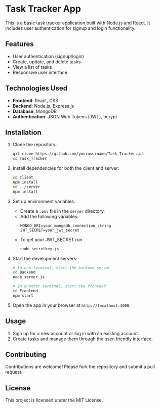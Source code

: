 # Task Tracker App

This is a basic task tracker application built with Node.js and React. It includes user authentication for signup and login functionality.

## Features

- User authentication (signup/login)
- Create, update, and delete tasks
- View a list of tasks
- Responsive user interface

## Technologies Used

- **Frontend**: React, CSS
- **Backend**: Node.js, Express.js
- **Database**: MongoDB
- **Authentication**: JSON Web Tokens (JWT), bcrypt

## Installation

1. Clone the repository:
    ```bash
    git clone https://github.com/yourusername/Task_Tracker.git
    cd Task_Tracker
    ```

2. Install dependencies for both the client and server:
    ```bash
    cd client
    npm install
    cd ../server
    npm install
    ```

3. Set up environment variables:
    - Create a `.env` file in the `server` directory.
    - Add the following variables:
      ```
      MONGO_URI=your_mongodb_connection_string
      JWT_SECRET=your_jwt_secret
      ```
    - To get your JWT_SECRET run 
      ```bash
      node secretkey.js
      ```

4. Start the development servers:
    ```bash
    # In one terminal, start the backend server
    cd Backend
    node server.js

    # In another terminal, start the frontend
    cd Frontend
    npm start
    ```

5. Open the app in your browser at `http://localhost:3000`.

## Usage

1. Sign up for a new account or log in with an existing account.
2. Create tasks and manage them through the user-friendly interface.

## Contributing

Contributions are welcome! Please fork the repository and submit a pull request.

## License

This project is licensed under the MIT License.